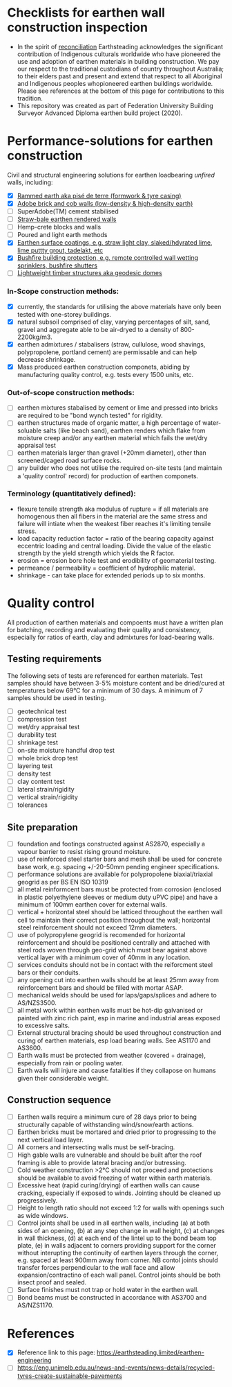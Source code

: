 <meta name="robots" content="noindex"> 

# Checklists for earthen wall construction inspection
  - In the spirit of [reconciliation](https://nrw.reconciliation.org.au/actions-for-reconciliation/) Earthsteading acknowledges the significant contribution of Indigenous culturals worldwide who have pioneered the use and adoption of earthen materials in building construction.  We pay our respect to the traditional custodians of country throughout Australia; to their elders past and present and extend that respect to all Aboriginal and Indigenous peoples whopioneered earthen buildings worldwide.  Please see references at the bottom of this page for contributions to this tradition.
  - This repository was created as part of Federation University Building Surveyor Advanced Diploma earthen build project (2020).

# Performance-solutions for earthen construction
Civil and structural engineering solutions for earthen loadbearing _unfired_ walls, including:
  - [x] [Rammed earth aka pisé de terre (formwork & tyre casing)](https://github.com/earthsteading/performance-solutions/blob/main/earthen-walls.md#rammed-earth-formwork--tyre-encased)
  - [x] [Adobe brick and cob walls (low-density & high-density earth)](https://github.com/earthsteading/performance-solutions/blob/main/earthen-walls.md#adobe-bricks-and-cob-walls)
  - [ ] SuperAdobe(TM) cement stabilised
  - [ ] [Straw-bale earthen rendered walls](https://github.com/earthsteading/performance-solutions/blob/main/straw-bale-wall-structures.md)
  - [ ] Hemp-crete blocks and walls
  - [ ] Poured and light earth methods
  - [x] [Earthen surface coatings, e.g. straw light clay, slaked/hdyrated lime, lime puttty grout, tadelakt, etc](https://github.com/earthsteading/performance-solutions/blob/main/earthen-walls.md#external-earthen-surface-coatings)
  - [x] [Bushfire building protection, e.g. remote controlled wall wetting sprinklers, bushfire shutters](https://github.com/earthsteading/performance-solutions/blob/main/bushfire.md)
  - [ ] [Lightweight timber structures aka geodesic domes](https://youtu.be/7mt8fxMfGA4)

### In-Scope construction methods: 
 - [X] currently, the standards for utilising the above materials have only been tested with one-storey buildings.
 - [X] natural subsoil comprised of clay, varying percentages of silt, sand, gravel and aggregate able to be air-dryed to a density of 800-2200kg/m3.
 - [x] earthen admixtures / stabalisers (straw, cullulose, wood shavings, polypropolene, portland cement) are permissable and can help decrease shrinkage.
 - [x] Mass produced earthen construction componets, abiding by manufacturing quality control, e.g. tests every 1500 units, etc.

### Out-of-scope construction methods:
 - [ ] earthen mixtures stabalised by cement or lime and pressed into bricks are required to be "bond wynch tested" for rigidity.
 - [ ] earthen structures made of organic matter, a high percentage of water-soluable salts (like beach sand), earthen renders which flake from moisture creep and/or any earthen material which fails the wet/dry appraisal test
 - [ ] earthen materials larger than gravel (+20mm diameter), other than screened/caged road surface rocks.
 - [ ] any builder who does not utilise the required on-site tests (and maintain a 'quality control' record) for production of earthen componets.

### Terminology (quantitatively defined):
 - flexure tensile strength aka modulus of rupture = if all materials are homogenous then all fibers in the material are the same stress and failure will intiate when the weakest fiber reaches it's limiting tensile stress.
 - load capacity reduction factor = ratio of the bearing capacity against eccentric loading and central loading.  Divide the value of the elastic strength by the yield strength which yields the R factor.
 - erosion = erosion bore hole test and erodibility of geomaterial testing.
 - permeance / permeability = coefficient of hydrophilic material.
 - shrinkage - can take place for extended periods up to six months.

# Quality control
All production of earthen materials and compoents must have a written plan for batching, recording and evaluating their quality and consistency, especially for ratios of earth, clay and admixtures for load-bearing walls.

## Testing requirements
The following sets of tests are referenced for earthen materials.  Test samples should have between 3-5% moisture content and be dried/cured at temperatures below 69°C for a minimum of 30 days.  A minimum of 7 samples should be used in testing.
 - [ ] geotechnical test
 - [ ] compression test
 - [ ] wet/dry appraisal test
 - [ ] durability test
 - [ ] shrinkage test
 - [ ] on-site moisture handful drop test
 - [ ] whole brick drop test
 - [ ] layering test
 - [ ] density test
 - [ ] clay content test
 - [ ] lateral strain/rigidity
 - [ ] vertical strain/rigidity
 - [ ] tolerances

## Site preparation
 - [ ] foundation and footings constructed against AS2870, especially a vapour barrier to resist rising ground moisture.
 - [ ] use of reinforced steel starter bars and mesh shall be used for concrete base work, e.g. spacing +/-20-50mm pending engineer specifications.
 - [ ] performance solutions are available for polypropolene biaxial/triaxial geogrid as per BS EN ISO 10319
 - [ ] all metal reinformcent bars must be protected from corrosion (enclosed in plastic polyethylene sleeves or medium duty uPVC pipe) and have a minimum of 100mm earthen cover for external walls.
 - [ ] vertical + horizontal steel should be latticed throughout the earthen wall cell to maintain their correct position throughout the wall; horizontal steel reinforcement should not exceed 12mm diameters.
 - [ ] use of polypropylene geogrid is recomended for horizontal reinforcement and should be positioned centrally and attached with steel rods woven through geo-grid which must bear against above vertical layer with a minimum cover of 40mm in any location.
 - [ ] services conduits should not be in contact with the reiforcment steel bars or their conduits.
 - [ ] any opening cut into earthen walls should be at least 25mm away from reinforcement bars and should be filled with mortar ASAP.
 - [ ] mechanical welds should be used for laps/gaps/splices and adhere to AS/NZS3500.
 - [ ] all metal work within earthen walls must be hot-dip galvanised or painted with zinc rich paint, esp in marine and industrial areas exposed to excessive salts.
 - [ ] External structural bracing should be used throughout construction and curing of earthen materials, esp load bearing walls. See AS1170 and AS3600.
 - [ ] Earth walls must be protected from weather (covered + drainage), especially from rain or pooling water.
 - [ ] Earth walls will injure and cause fatalities if they collapose on humans given their considerable weight.

## Construction sequence
  - [ ] Earthen walls require a minimum cure of 28 days prior to being structurally capable of withstanding wind/snow/earth actions.
  - [ ] Earthen bricks must be mortared and dried prior to progressing to the next vertical load layer.
  - [ ] All corners and intersecting walls must be self-bracing.
  - [ ] High gable walls are vulnerable and should be built after the roof framing is able to provide lateral bracing and/or butressing.
  - [ ] Cold weather construction >2°C should not proceed and protections should be available to avoid freezing of water within earth materials.
  - [ ] Excessive heat (rapid curing/drying) of earthen walls can cause cracking, especially if exposed to winds.  Jointing should be cleaned up progressively.
  - [ ] Height to length ratio should not exceed 1:2 for walls with openings such as wide windows.
  - [ ] Control joints shall be used in all earthen walls, including (a) at both sides of an opening, (b) at any step change in wall height, (c) at changes in wall thickness, (d) at each end of the lintel up to the bond beam top plate, (e) in walls adjacent to corners providing support for the corner without interupting the continuity of earthen layers through the corner, e.g. spaced at least 900mm away from corner. NB contol joints should transfer forces perpendicular to the wall face and allow expansion/contractino of each wall panel. Control joints should be both insect proof and sealed.
  - [ ] Surface finishes must not trap or hold water in the earthen wall.
  - [ ] Bond beams must be constructed in accordance with AS3700 and AS/NZS1170.

# References 
 - [x] Reference link to this page: https://earthsteading.limited/earthen-engineering
 - [ ] https://eng.unimelb.edu.au/news-and-events/news-details/recycled-tyres-create-sustainable-pavements
